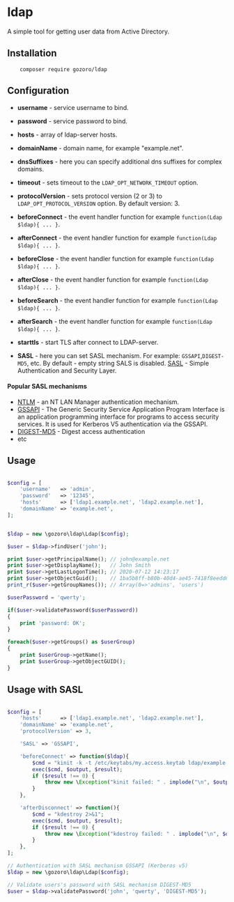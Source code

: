 # ldap
A simple tool for getting user data from Active Directory.


Installation
------------
```code
	composer require gozoro/ldap
```




Configuration
-----

- **username** - service username to bind.
- **password** - service password to bind.
- **hosts** - array of ldap-server hosts.
- **domainName** - domain name, for example "example.net".
- **dnsSuffixes** - here you can specify additional dns suffixes for complex domains.
- **timeout** - sets timeout to the `LDAP_OPT_NETWORK_TIMEOUT` option.
- **protocolVersion** - sets protocol version (2 or 3) to `LDAP_OPT_PROTOCOL_VERSION` option. By default version: 3.

- **beforeConnect** - the event handler function for example `function(Ldap $ldap){ ... }`.
- **afterConnect**  - the event handler function for example `function(Ldap $ldap){ ... }`.
- **beforeClose**   - the event handler function for example `function(Ldap $ldap){ ... }`.
- **afterClose**    - the event handler function for example `function(Ldap $ldap){ ... }`.
- **beforeSearch**  - the event handler function for example `function(Ldap $ldap){ ... }`.
- **afterSearch**   - the event handler function for example `function(Ldap $ldap){ ... }`.
	
- **starttls** - start TLS after connect to LDAP-server.
- **SASL**     - here you can set SASL mechanism. For example: `GSSAPI`,`DIGEST-MD5`, etc. By default - empty string SALS is disabled. [SASL](https://en.wikipedia.org/wiki/Simple_Authentication_and_Security_Layer) - Simple Authentication and Security Layer.


#### Popular SASL mechanisms

- [NTLM](https://en.wikipedia.org/wiki/NTLM) - an NT LAN Manager authentication mechanism.
- [GSSAPI](https://en.wikipedia.org/wiki/GSSAPI) - The Generic Security Service Application Program Interface is an application programming interface for programs to access security services. It is used for Kerberos V5 authentication via the GSSAPI.
- [DIGEST-MD5](https://en.wikipedia.org/wiki/Digest_access_authentication) - Digest access authentication 
- etc



Usage
-----

```php

$config = [
	'username'   => 'admin',
	'password'   => '12345',
	'hosts'      => ['ldap1.example.net', 'ldap2.example.net'],
	'domainName' => 'example.net',
];


$ldap = new \gozoro\ldap\Ldap($config);

$user = $ldap->findUser('john');

print $user->getPrincipalName(); // john@example.net
print $user->getDisplayName();   // John Smith
print $user->getLastLogonTime(); // 2020-07-12 14:23:17
print $user->getObjectGuid();    // 1ba5b8ff-b80b-40d4-ae45-7418f8eedd6a
print_r($user->getGroupNames()); // Array(0=>'admins', 'users')

$userPassword = 'qwerty';

if($user->validatePassword($userPassword))
{
	print 'password: OK';
}

foreach($user->getGroups() as $userGroup)
{
	print $userGroup->getName();
	print $userGroup->getObjectGUID();
}


```


Usage with SASL
-----


```php

$config = [
	'hosts'      => ['ldap1.example.net', 'ldap2.example.net'],
	'domainName' => 'example.net',
	'protocolVersion' => 3,

	'SASL' => 'GSSAPI',

	'beforeConnect' => function($ldap){
		$cmd = "kinit -k -t /etc/keytabs/my.access.keytab ldap/example.net@EXAMPLE.NET 2>&1";
		exec($cmd, $output, $result);
		if ($result !== 0) {
			throw new \Exception("kinit failed: " . implode("\n", $output));
		}
	},

	'afterDisconnect' => function(){
		$cmd = "kdestroy 2>&1";
		exec($cmd, $output, $result);
		if ($result !== 0) {
			throw new \Exception("kdestroy failed: " . implode("\n", $output));
		}
	},
];

// Authentication with SASL mechanism GSSAPI (Kerberos v5)
$ldap = new \gozoro\ldap\Ldap($config);

// Validate users's password with SASL mechanism DIGEST-MD5
$user = $ldap->validatePassword('john', 'qwerty', 'DIGEST-MD5');

```